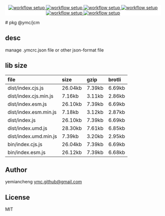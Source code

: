<p align="center" style="background:white;">
<!-- github workflow stat:s -->
<!-- one line and center  -->
  <a href="https://github.com/YMC-GitHub">
    <img alt="workflow setup" src="https://img.shields.io/static/v1?label=pkg&message=done&color=ff69b4&style=flat-square" />
  </a>
  <a href="https://github.com/YMC-GitHub">
    <img alt="workflow setup" src="https://img.shields.io/static/v1?label=cod&message=done&color=ff69b4&style=flat-square" />
  </a>
    <a href="https://github.com/YMC-GitHub">
    <img alt="workflow setup" src="https://img.shields.io/static/v1?label=dep&message=done&color=ff69b4&style=flat-square" />
  </a>
  <a href="https://github.com/YMC-GitHub">
    <img alt="workflow setup" src="https://img.shields.io/static/v1?label=lin&message=done&color=ff69b4&style=flat-square" />
  </a>
    <a href="https://github.com/YMC-GitHub">
    <img alt="workflow setup" src="https://img.shields.io/static/v1?label=tes&message=fail&color=ff69b4&style=flat-square" />
  </a>
      <a href="https://github.com/YMC-GitHub">
    <img alt="workflow setup" src="https://img.shields.io/static/v1?label=pro&message=done&color=ff69b4&style=flat-square" />
  </a>


  <!-- https://img.shields.io/badge/<LABEL>-<MESSAGE>-<COLOR> -->
  <!-- https://img.shields.io/static/v1?label=<LABEL>&message=<MESSAGE>&color=<COLOR> -->
<!-- github workflow stat:e -->
</p>
# pkg @ymc/jcm

## desc
manage .ymcrc.json file or other json-format file

## lib size  
file | size | gzip | brotli
:---- | :---- | :---- | :----
dist/index.cjs.js | 26.04kb | 7.39kb | 6.69kb
dist/index.cjs.min.js | 7.16kb | 3.11kb | 2.86kb
dist/index.esm.js | 26.10kb | 7.39kb | 6.69kb
dist/index.esm.min.js | 7.18kb | 3.12kb | 2.87kb
dist/index.js | 26.10kb | 7.39kb | 6.69kb
dist/index.umd.js | 28.30kb | 7.61kb | 6.85kb
dist/index.umd.min.js | 7.39kb | 3.20kb | 2.95kb
bin/index.cjs.js | 26.04kb | 7.39kb | 6.69kb
bin/index.esm.js | 26.12kb | 7.39kb | 6.68kb

## Author
yemiancheng <ymc.github@gmail.com>

## License
MIT